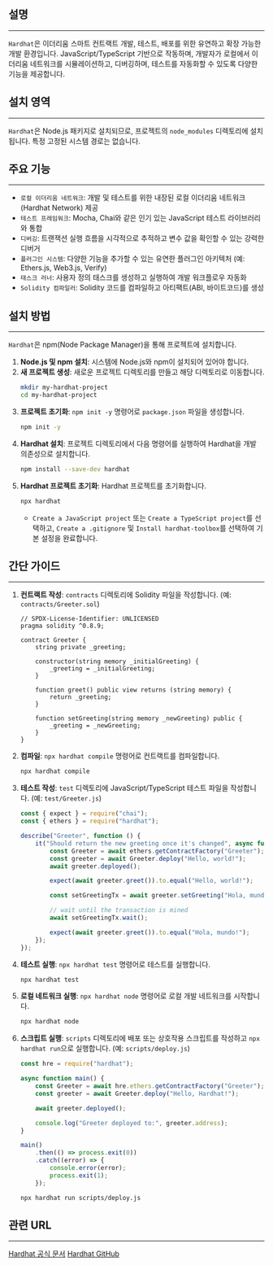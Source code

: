 ## 설명
---
`Hardhat`은 이더리움 스마트 컨트랙트 개발, 테스트, 배포를 위한 유연하고 확장 가능한 개발 환경입니다. JavaScript/TypeScript 기반으로 작동하며, 개발자가 로컬에서 이더리움 네트워크를 시뮬레이션하고, 디버깅하며, 테스트를 자동화할 수 있도록 다양한 기능을 제공합니다.

## 설치 영역
---
`Hardhat`은 Node.js 패키지로 설치되므로, 프로젝트의 `node_modules` 디렉토리에 설치됩니다. 특정 고정된 시스템 경로는 없습니다.

## 주요 기능
---
- `로컬 이더리움 네트워크`: 개발 및 테스트를 위한 내장된 로컬 이더리움 네트워크(Hardhat Network) 제공
- `테스트 프레임워크`: Mocha, Chai와 같은 인기 있는 JavaScript 테스트 라이브러리와 통합
- `디버깅`: 트랜잭션 실행 흐름을 시각적으로 추적하고 변수 값을 확인할 수 있는 강력한 디버거
- `플러그인 시스템`: 다양한 기능을 추가할 수 있는 유연한 플러그인 아키텍처 (예: Ethers.js, Web3.js, Verify)
- `태스크 러너`: 사용자 정의 태스크를 생성하고 실행하여 개발 워크플로우 자동화
- `Solidity 컴파일러`: Solidity 코드를 컴파일하고 아티팩트(ABI, 바이트코드)를 생성

## 설치 방법
---
`Hardhat`은 npm(Node Package Manager)을 통해 프로젝트에 설치합니다.

1.  **Node.js 및 npm 설치**: 시스템에 Node.js와 npm이 설치되어 있어야 합니다.
2.  **새 프로젝트 생성**: 새로운 프로젝트 디렉토리를 만들고 해당 디렉토리로 이동합니다.
    ```sh
    mkdir my-hardhat-project
    cd my-hardhat-project
    ```
3.  **프로젝트 초기화**: `npm init -y` 명령어로 `package.json` 파일을 생성합니다.
    ```sh
    npm init -y
    ```
4.  **Hardhat 설치**: 프로젝트 디렉토리에서 다음 명령어를 실행하여 Hardhat을 개발 의존성으로 설치합니다.
    ```sh
    npm install --save-dev hardhat
    ```
5.  **Hardhat 프로젝트 초기화**: Hardhat 프로젝트를 초기화합니다.
    ```sh
    npx hardhat
    ```
    *   `Create a JavaScript project` 또는 `Create a TypeScript project`를 선택하고, `Create a .gitignore` 및 `Install hardhat-toolbox`를 선택하여 기본 설정을 완료합니다.

## 간단 가이드
---
1.  **컨트랙트 작성**: `contracts` 디렉토리에 Solidity 파일을 작성합니다. (예: `contracts/Greeter.sol`)
    ```solidity
    // SPDX-License-Identifier: UNLICENSED
    pragma solidity ^0.8.9;

    contract Greeter {
        string private _greeting;

        constructor(string memory _initialGreeting) {
            _greeting = _initialGreeting;
        }

        function greet() public view returns (string memory) {
            return _greeting;
        }

        function setGreeting(string memory _newGreeting) public {
            _greeting = _newGreeting;
        }
    }
    ```

2.  **컴파일**: `npx hardhat compile` 명령어로 컨트랙트를 컴파일합니다.
    ```sh
    npx hardhat compile
    ```

3.  **테스트 작성**: `test` 디렉토리에 JavaScript/TypeScript 테스트 파일을 작성합니다. (예: `test/Greeter.js`)
    ```javascript
    const { expect } = require("chai");
    const { ethers } = require("hardhat");

    describe("Greeter", function () {
        it("Should return the new greeting once it's changed", async function () {
            const Greeter = await ethers.getContractFactory("Greeter");
            const greeter = await Greeter.deploy("Hello, world!");
            await greeter.deployed();

            expect(await greeter.greet()).to.equal("Hello, world!");

            const setGreetingTx = await greeter.setGreeting("Hola, mundo!");

            // wait until the transaction is mined
            await setGreetingTx.wait();

            expect(await greeter.greet()).to.equal("Hola, mundo!");
        });
    });
    ```

4.  **테스트 실행**: `npx hardhat test` 명령어로 테스트를 실행합니다.
    ```sh
    npx hardhat test
    ```

5.  **로컬 네트워크 실행**: `npx hardhat node` 명령어로 로컬 개발 네트워크를 시작합니다.
    ```sh
    npx hardhat node
    ```

6.  **스크립트 실행**: `scripts` 디렉토리에 배포 또는 상호작용 스크립트를 작성하고 `npx hardhat run`으로 실행합니다. (예: `scripts/deploy.js`)
    ```javascript
    const hre = require("hardhat");

    async function main() {
        const Greeter = await hre.ethers.getContractFactory("Greeter");
        const greeter = await Greeter.deploy("Hello, Hardhat!");

        await greeter.deployed();

        console.log("Greeter deployed to:", greeter.address);
    }

    main()
        .then(() => process.exit(0))
        .catch((error) => {
            console.error(error);
            process.exit(1);
        });
    ```
    ```sh
    npx hardhat run scripts/deploy.js
    ```

## 관련 URL
---
[Hardhat 공식 문서](https://hardhat.org/docs)
[Hardhat GitHub](https://github.com/NomicFoundation/hardhat)
